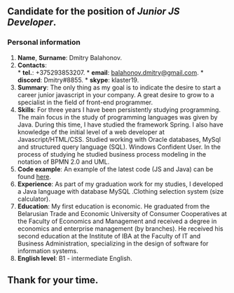 ## Candidate for the position of *Junior JS Developer*.

### Personal information 
1. **Name**, **Surname**: Dmitry Balahonov.
2. **Сontacts**:  
                * **tel.**: +375293853207.
                * **email**: balahonov.dmitry@gmail.com.
                * **discord**: Dmitry#8855.
                * **skype**: klaster19.
3. **Summary**: The only thing as my goal is to indicate the desire to start a career junior javascript in your company. A great desire to grow to a specialist in the field of front-end programmer. 
4. **Skills**: For three years I have been persistently studying programming. The main focus in the study of programming languages was given by Java. During this time, I have studied the framework Spring. I also have knowledge of the initial level of a web developer at Javascript/HTML/CSS.
Studied working with Oracle databases, MySql and structured query language (SQL). Windows Confident User. In the process of studying he studied business process modeling in the notation of BPMN 2.0 and UML.
5. **Code example**: An example of the latest code (JS and Java) can be found [here](https://github.com/PsqNew/Task.git).
6. **Experience**: As part of my graduation work for my studies, I developed a Java language with database MySQL .Clothing selection system (size calculator).
7. **Education**: My first education is economic. He graduated from the Belarusian Trade and Economic University of Consumer Cooperatives at the Faculty of Economics and Management and received a degree in economics and enterprise management (by branches).
He received his second education at the Institute of IBA at the Faculty of IT and Business Administration, specializing in the design of software for information systems.
8. **English level**: B1 - intermediate English.

## Thank for your time.